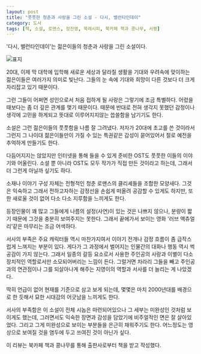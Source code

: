 ```yaml
---
layout: post
title: "풋풋한 청춘과 사랑을 그린 소설 - 다시, 밸런타인데이"
category: 도서
tags: [책, 소설, 로맨스, 정진영, 북레시피, 북카페 책과 콩나무, 서평]
---
```


'다시, 밸런타인데이'는
젊은이들의 청춘과 사랑을 그린 소설이다.

![표지](https://images2.imgbox.com/d6/72/CgEVqImx_o.jpg)

20대, 이제 막 대학에 입학해
새로운 세상과 달라질 생활을 기대와 우려속에 맞이하는 젊은이들은
여러가지 의미로 빛난다.
그들의 눈 속에 기대와 희망이 다른 것보다 더 크게 자리잡고 있기 때문이다.

그런 그들이 어쩌면 성인으로서 처음 접하게 될 사랑은 그렇기에 조금 특별하다.
어렸을 때보다는 좀 더 깊은 관계를 맺기 때문이다.
때문에 반대로 전혀 생각지 못했던 감정이나 생각에 고민을 하게되고
뜻대로 이루어지지않는 씁쓸함을 남기기도 한다.

소설은 그런 젊은이들의 풋풋함을 나름 잘 그려냈다.
저자가 20대에 초고를 쓴 것이라서 그런지 그 나이대 젊은이들만이 가질 수 있는 특권같은 감성이 묻어있어서
절로 예전을 추억하게 만들기도 한다.

다듬어지지는 않았지만 인터넷을 통해 들을 수 있게 준비한 OST도
풋풋한 이들의 이야기와 어울린다.
소설 뿐 아니라 OST도 모두 작가가 직접 만든 것이라고 하는데, 그래서 더 그런게 아닐까 싶기도 하다.

소재나 이야기 구성 자체는 전형적인 청춘 로맨스의 클리셰들을 조합한 모양새다.
그것은 익숙하고 그래서 전하고자하는 감정선을 손쉽게 떠올려 공감할 수 있게도 하지만,
또한 새로울 것이 없어 다소 다소 지루함을 느끼게도 한다.

등장인물이 꽤 많고 그들에게 나름의 설정(사연)이 있는 것은 나쁘지 않으나,
분량이 짧기 때문에 그것을 충분히 보여주지는 못한다.
그래서 끝에가서 보이는 영화 '러브 액츄얼리'같은 마무리는 조금 어색하다.

서사의 부족은 주요 캐릭터들 역시 마찬가지여서
이야기 전개나 감정 흐름이 좀 급작스럽게 느껴지는 부분이 있다.
게다가 그 과정에서 벌어지는 인물간의 대화나 행동 역시 썩 공감이 가지 않는다.
그래서 일종의 갈등 요소로서 사용한 주인공의 사랑과 이별이
다소 장치적인 역할로서만 소모되어버리는 느낌이 든다.
그럴거면 차라리 그들을 빼고
주인공과의 연관점이나 그를 되살아나게 해주는 지영이의 역할과 서사를 더 늘리는 게 나았겠다.

딱히 언급이 없어 현재를 기준으로 삼고 보게 되는데,
몇몇은 마치 2000년대를 배경으로 한 듯해서 묘한 시대감의 어긋남을 느끼게도 한다.

서사의 부족함은 이 소설이 전체 시놉은 마련되어있으나
그 세부는 미완성인 것처럼 보이게도 했는데,
그러면서도 익숙한 장면과 감성을 담았기에 비주얼적인 면은 잘 살아있었다.
그리고 그게 미완성으로 보이는 부분들을 은근히 채워주기도 한다.
어느정도는 영상으로 보여질 것을 염두에 두고 쓰여진 것이 아닌가 싶다.



<div class="im im-info">
이 리뷰는 북카페 책과 콩나무를 통해 출판사로부터 책을 받고 작성했다.
</div>
